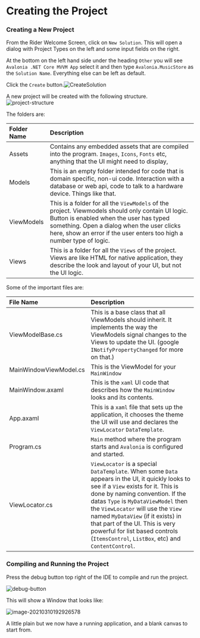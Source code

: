 # Creating the Project

### Creating a New Project <a id="creating-a-new-project"></a>

From the Rider Welcome Screen, click on `New Solution`. This will open a dialog with Project Types on the left and some input fields on the right.

At the bottom on the left hand side under the heading `Other` you will see `Avalonia .NET Core MVVM App` select it and then type `Avalonia.MusicStore` as the `Solution Name`. Everything else can be left as default.

Click the `Create` button.![CreateSolution](https://avaloniaui.net/docs/advanced-tutorial/images/CreateSolution.png)

A new project will be created with the following structure.![project-structure](https://avaloniaui.net/docs/advanced-tutorial/images/project-structure.png)

The folders are:

| Folder Name | Description |
| :--- | :--- |
| Assets | Contains any embedded assets that are compiled into the program. `Images`, `Icons`, `Fonts` etc, anything that the UI might need to display, |
| Models | This is an empty folder intended for code that is domain specific, non-ui code. Interaction with a database or web api, code to talk to a hardware device. Things like that. |
| ViewModels | This is a folder for all the `ViewModels` of the project. Viewmodels should only contain UI logic. Button is enabled when the user has typed something. Open a dialog when the user clicks here, show an error if the user enters too high a number type of logic. |
| Views | This is a folder for all the `Views` of the project. Views are like HTML for native application, they describe the look and layout of your UI, but not the UI logic. |

Some of the important files are:

| File Name | Description |
| :--- | :--- |
| ViewModelBase.cs | This is a base class that all ViewModels should inherit. It implements the way the ViewModels signal changes to the Views to update the UI. \(google `INotifyPropertyChanged` for more on that.\) |
| MainWindowViewModel.cs | This is the ViewModel for your `MainWindow` |
| MainWindow.axaml | This is the `xaml` UI code that describes how the `MainWindow` looks and its contents. |
| App.axaml | This is a `xaml` file that sets up the application, it chooses the theme the UI will use and declares the `ViewLocator` `DataTemplate`. |
| Program.cs | `Main` method where the program starts and `Avalonia` is configured and started. |
| ViewLocator.cs | `ViewLocator` is a special `DataTemplate`. When some `Data` appears in the UI, it quickly looks to see if a `View` exists for it. This is done by naming convention. If the datas `Type` is `MyDataViewModel` then the `ViewLocator` will use the `View` named `MyDataView` \(if it exists\) in that part of the UI. This is very powerful for list based controls \(`ItemsControl`, `ListBox`, etc\) and `ContentControl`. |

### Compiling and Running the Project <a id="compiling-and-running-the-project"></a>

Press the debug button top right of the IDE to compile and run the project.

![debug-button](https://avaloniaui.net/docs/advanced-tutorial/images/debug-button.png)

This will show a Window that looks like:

![image-20210310192926578](https://avaloniaui.net/docs/advanced-tutorial/images/image-20210310192926578.png)

A little plain but we now have a running application, and a blank canvas to start from.

